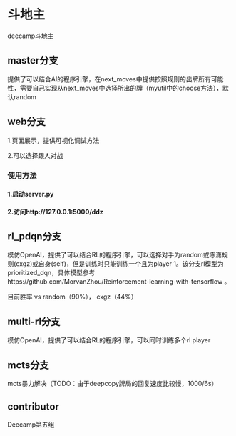 # 斗地主
deecamp斗地主

## master分支
提供了可以结合AI的程序引擎，在next_moves中提供按照规则的出牌所有可能性，需要自己实现从next_moves中选择所出的牌（myutil中的choose方法），默认random

## web分支
1.页面展示，提供可视化调试方法

2.可以选择跟人对战
### 使用方法
#### 1.启动server.py
#### 2.访问http://127.0.0.1:5000/ddz

## rl_pdqn分支
模仿OpenAI，提供了可以结合RL的程序引擎，可以选择对手为random或陈潇规则(cxgz)或自身(self)，但是训练时只能训练一个且为player 1。该分支rl模型为prioritized_dqn，具体模型参考https://github.com/MorvanZhou/Reinforcement-learning-with-tensorflow 。

目前胜率 vs random（90%）， cxgz（44%）

## multi-rl分支
模仿OpenAI，提供了可以结合RL的程序引擎，可以同时训练多个rl player

## mcts分支
mcts暴力解决（TODO：由于deepcopy牌局的回复速度比较慢，1000/6s）

## contributor
Deecamp第五组
